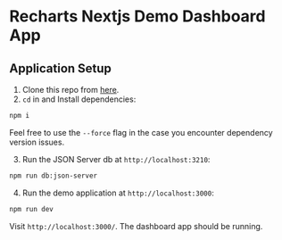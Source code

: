 # Recharts Nextjs Demo Dashboard App

## Application Setup

1. Clone this repo from [here](https://github.com/app-generator/docs-nextjs-and-recharts).
2. `cd` in and Install dependencies:

```bash
npm i
```

Feel free to use the `--force` flag in the case you encounter dependency version issues.

3. Run the JSON Server db at `http://localhost:3210`:

```bash
npm run db:json-server
```

4. Run the demo application at `http://localhost:3000`:

```bash
npm run dev
```

Visit `http://localhost:3000/`. The dashboard app should be running.
